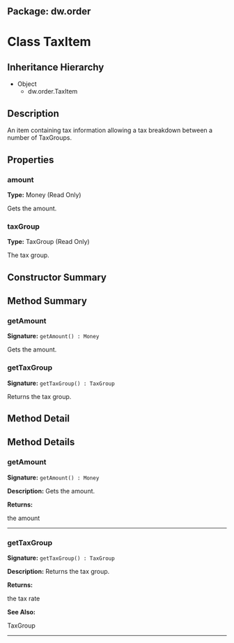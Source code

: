 ## Package: dw.order

# Class TaxItem

## Inheritance Hierarchy

- Object
  - dw.order.TaxItem

## Description

An item containing tax information allowing a tax breakdown between a number of TaxGroups.

## Properties

### amount

**Type:** Money (Read Only)

Gets the amount.

### taxGroup

**Type:** TaxGroup (Read Only)

The tax group.

## Constructor Summary

## Method Summary

### getAmount

**Signature:** `getAmount() : Money`

Gets the amount.

### getTaxGroup

**Signature:** `getTaxGroup() : TaxGroup`

Returns the tax group.

## Method Detail

## Method Details

### getAmount

**Signature:** `getAmount() : Money`

**Description:** Gets the amount.

**Returns:**

the amount

---

### getTaxGroup

**Signature:** `getTaxGroup() : TaxGroup`

**Description:** Returns the tax group.

**Returns:**

the tax rate

**See Also:**

TaxGroup

---